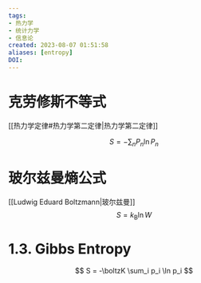 ```yaml
---
tags:
- 热力学
- 统计力学
- 信息论
created: 2023-08-07 01:51:58
aliases: [entropy]
DOI: 
---
```




# 克劳修斯不等式


[[热力学定律#热力学第二定律|热力学第二定律]]

$$
S = -\sum_n P_n \ln P_n
$$
# 玻尔兹曼熵公式
[[Ludwig Eduard Boltzmann|玻尔兹曼]]
$$
S = k_\text{B} \ln W
$$



# 1.3. Gibbs Entropy

$$
S = -\boltzK \sum_i p_i \ln p_i
$$
